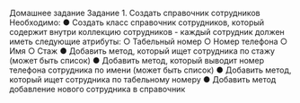 Домашнее задание
Задание 1. Создать справочник сотрудников
Необходимо:
● Создать класс справочник сотрудников, который
содержит внутри коллекцию сотрудников - каждый
сотрудник должен иметь следующие атрибуты:
○ Табельный номер
○ Номер телефона
○ Имя
○ Стаж
● Добавить метод, который ищет сотрудника по стажу
(может быть список)
● Добавить метод, который выводит номер телефона
сотрудника по имени (может быть список)
● Добавить метод, который ищет сотрудника по
табельному номеру
● Добавить метод добавление нового сотрудника в
справочник